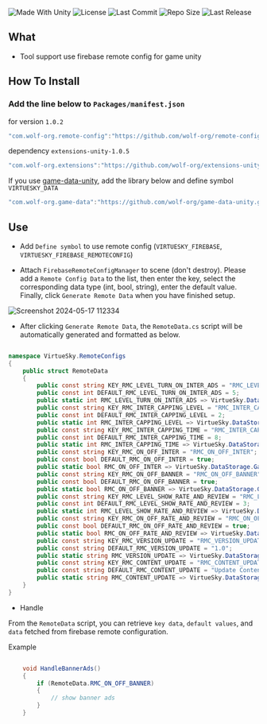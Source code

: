 <p align="left">
  <a>
    <img alt="Made With Unity" src="https://img.shields.io/badge/made%20with-Unity-57b9d3.svg?logo=Unity">
  </a>
  <a>
    <img alt="License" src="https://img.shields.io/github/license/wolf-package/remote-config-manager-unity?logo=github">
  </a>
  <a>
    <img alt="Last Commit" src="https://img.shields.io/github/last-commit/wolf-package/remote-config-manager-unity?logo=Mapbox&color=orange">
  </a>
  <a>
    <img alt="Repo Size" src="https://img.shields.io/github/repo-size/wolf-package/remote-config-manager-unity?logo=VirtualBox">
  </a>
  <a>
    <img alt="Last Release" src="https://img.shields.io/github/v/release/wolf-package/remote-config-manager-unity?include_prereleases&logo=Dropbox&color=yellow">
  </a>
</p>

## What
- Tool support use firebase remote config for game unity
## How To Install

### Add the line below to `Packages/manifest.json`

for version `1.0.2`
```csharp
"com.wolf-org.remote-config":"https://github.com/wolf-org/remote-config-manager-unity.git#1.0.2",
```
dependency `extensions-unity-1.0.5`
```csharp
"com.wolf-org.extensions":"https://github.com/wolf-org/extensions-unity.git#1.0.5",
```
If you use [game-data-unity](https://github.com/wolf-package/game-data-unity), add the library below and define symbol `VIRTUESKY_DATA`
```csharp
"com.wolf-org.game-data":"https://github.com/wolf-org/game-data-unity.git#1.0.2",
```

## Use

- Add `Define symbol` to use remote config  (`VIRTUESKY_FIREBASE`, `VIRTUESKY_FIREBASE_REMOTECONFIG`)

- Attach `FirebaseRemoteConfigManager` to scene (don't destroy). Please add a `Remote Config Data` to the list, then enter the key, select the corresponding data type (int, bool, string), enter the default value. Finally, click `Generate Remote Data` when you have finished setup.

![Screenshot 2024-05-17 112334](https://github.com/wolf-package/unity-common/assets/102142404/728f0c8e-f604-4153-acea-63feac00ab52)

- After clicking `Generate Remote Data`, the `RemoteData.cs` script will be automatically generated and formatted as below.

```csharp

namespace VirtueSky.RemoteConfigs
{
	public struct RemoteData
	{
		public const string KEY_RMC_LEVEL_TURN_ON_INTER_ADS = "RMC_LEVEL_TURN_ON_INTER_ADS";
		public const int DEFAULT_RMC_LEVEL_TURN_ON_INTER_ADS = 5;
		public static int RMC_LEVEL_TURN_ON_INTER_ADS => VirtueSky.DataStorage.GameData.Get(KEY_RMC_LEVEL_TURN_ON_INTER_ADS, DEFAULT_RMC_LEVEL_TURN_ON_INTER_ADS);
		public const string KEY_RMC_INTER_CAPPING_LEVEL = "RMC_INTER_CAPPING_LEVEL";
		public const int DEFAULT_RMC_INTER_CAPPING_LEVEL = 2;
		public static int RMC_INTER_CAPPING_LEVEL => VirtueSky.DataStorage.GameData.Get(KEY_RMC_INTER_CAPPING_LEVEL, DEFAULT_RMC_INTER_CAPPING_LEVEL);
		public const string KEY_RMC_INTER_CAPPING_TIME = "RMC_INTER_CAPPING_TIME";
		public const int DEFAULT_RMC_INTER_CAPPING_TIME = 8;
		public static int RMC_INTER_CAPPING_TIME => VirtueSky.DataStorage.GameData.Get(KEY_RMC_INTER_CAPPING_TIME, DEFAULT_RMC_INTER_CAPPING_TIME);
		public const string KEY_RMC_ON_OFF_INTER = "RMC_ON_OFF_INTER";
		public const bool DEFAULT_RMC_ON_OFF_INTER = true;
		public static bool RMC_ON_OFF_INTER => VirtueSky.DataStorage.GameData.Get(KEY_RMC_ON_OFF_INTER, DEFAULT_RMC_ON_OFF_INTER);
		public const string KEY_RMC_ON_OFF_BANNER = "RMC_ON_OFF_BANNER";
		public const bool DEFAULT_RMC_ON_OFF_BANNER = true;
		public static bool RMC_ON_OFF_BANNER => VirtueSky.DataStorage.GameData.Get(KEY_RMC_ON_OFF_BANNER, DEFAULT_RMC_ON_OFF_BANNER);
		public const string KEY_RMC_LEVEL_SHOW_RATE_AND_REVIEW = "RMC_LEVEL_SHOW_RATE_AND_REVIEW";
		public const int DEFAULT_RMC_LEVEL_SHOW_RATE_AND_REVIEW = 3;
		public static int RMC_LEVEL_SHOW_RATE_AND_REVIEW => VirtueSky.DataStorage.GameData.Get(KEY_RMC_LEVEL_SHOW_RATE_AND_REVIEW, DEFAULT_RMC_LEVEL_SHOW_RATE_AND_REVIEW);
		public const string KEY_RMC_ON_OFF_RATE_AND_REVIEW = "RMC_ON_OFF_RATE_AND_REVIEW";
		public const bool DEFAULT_RMC_ON_OFF_RATE_AND_REVIEW = true;
		public static bool RMC_ON_OFF_RATE_AND_REVIEW => VirtueSky.DataStorage.GameData.Get(KEY_RMC_ON_OFF_RATE_AND_REVIEW, DEFAULT_RMC_ON_OFF_RATE_AND_REVIEW);
		public const string KEY_RMC_VERSION_UPDATE = "RMC_VERSION_UPDATE";
		public const string DEFAULT_RMC_VERSION_UPDATE = "1.0";
		public static string RMC_VERSION_UPDATE => VirtueSky.DataStorage.GameData.Get(KEY_RMC_VERSION_UPDATE, DEFAULT_RMC_VERSION_UPDATE);
		public const string KEY_RMC_CONTENT_UPDATE = "RMC_CONTENT_UPDATE";
		public const string DEFAULT_RMC_CONTENT_UPDATE = "Update Content";
		public static string RMC_CONTENT_UPDATE => VirtueSky.DataStorage.GameData.Get(KEY_RMC_CONTENT_UPDATE, DEFAULT_RMC_CONTENT_UPDATE);
	}
}

```

- Handle

From the `RemoteData` script, you can retrieve `key data`, `default values`, and `data` fetched from firebase remote configuration.

Example

```csharp

    void HandleBannerAds()
    {
        if (RemoteData.RMC_ON_OFF_BANNER)
        {
            // show banner ads
        }
    }

```